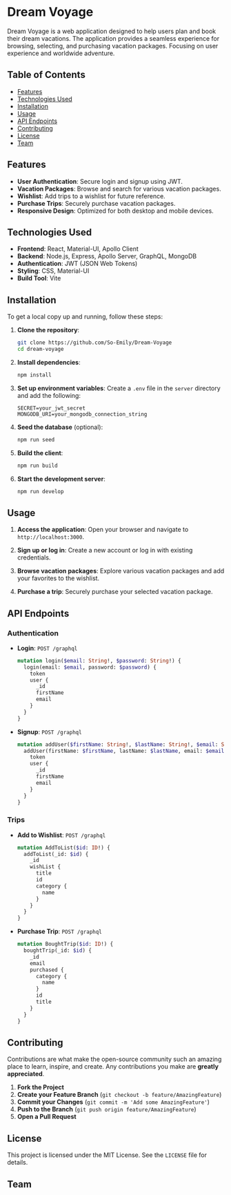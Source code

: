 # Dream Voyage

Dream Voyage is a web application designed to help users plan and book their dream vacations. The application provides a seamless experience for browsing, selecting, and purchasing vacation packages. Focusing on user experience and worldwide adventure.

## Table of Contents

- [Features](#features)
- [Technologies Used](#technologies-used)
- [Installation](#installation)
- [Usage](#usage)
- [API Endpoints](#api-endpoints)
- [Contributing](#contributing)
- [License](#license)
- [Team](#team)

## Features

- **User Authentication**: Secure login and signup using JWT.
- **Vacation Packages**: Browse and search for various vacation packages.
- **Wishlist**: Add trips to a wishlist for future reference.
- **Purchase Trips**: Securely purchase vacation packages.
- **Responsive Design**: Optimized for both desktop and mobile devices.

## Technologies Used

- **Frontend**: React, Material-UI, Apollo Client
- **Backend**: Node.js, Express, Apollo Server, GraphQL, MongoDB
- **Authentication**: JWT (JSON Web Tokens)
- **Styling**: CSS, Material-UI
- **Build Tool**: Vite

## Installation

To get a local copy up and running, follow these steps:

1. **Clone the repository**:
    ```sh
    git clone https://github.com/So-Emily/Dream-Voyage
    cd dream-voyage
    ```

2. **Install dependencies**:
    ```sh
    npm install
    ```

3. **Set up environment variables**:
    Create a `.env` file in the `server` directory and add the following:
    ```env
    SECRET=your_jwt_secret
    MONGODB_URI=your_mongodb_connection_string
    ```

4. **Seed the database** (optional):
    ```sh
    npm run seed
    ```
    
5. **Build the client**:
     ```sh
     npm run build
     ```  

6. **Start the development server**:
    ```sh
    npm run develop
    ```

## Usage

1. **Access the application**:
    Open your browser and navigate to `http://localhost:3000`.

2. **Sign up or log in**:
    Create a new account or log in with existing credentials.

3. **Browse vacation packages**:
    Explore various vacation packages and add your favorites to the wishlist.

4. **Purchase a trip**:
    Securely purchase your selected vacation package.

## API Endpoints

### Authentication

- **Login**: `POST /graphql`
    ```graphql
    mutation login($email: String!, $password: String!) {
      login(email: $email, password: $password) {
        token
        user {
          _id
          firstName
          email
        }
      }
    }
    ```

- **Signup**: `POST /graphql`
    ```graphql
    mutation addUser($firstName: String!, $lastName: String!, $email: String!, $password: String!) {
      addUser(firstName: $firstName, lastName: $lastName, email: $email, password: $password) {
        token
        user {
          _id
          firstName
          email
        }
      }
    }
    ```

### Trips

- **Add to Wishlist**: `POST /graphql`
    ```graphql
    mutation AddToList($id: ID!) {
      addToList(_id: $id) {
        _id
        wishList {
          title
          id
          category {
            name
          }
        }
      }
    }
    ```

- **Purchase Trip**: `POST /graphql`
    ```graphql
    mutation BoughtTrip($id: ID!) {
      boughtTrip(_id: $id) {
        _id
        email
        purchased {
          category {
            name
          }
          id
          title
        }
      }
    }
    ```

## Contributing

Contributions are what make the open-source community such an amazing place to learn, inspire, and create. Any contributions you make are **greatly appreciated**.

1. **Fork the Project**
2. **Create your Feature Branch** (`git checkout -b feature/AmazingFeature`)
3. **Commit your Changes** (`git commit -m 'Add some AmazingFeature'`)
4. **Push to the Branch** (`git push origin feature/AmazingFeature`)
5. **Open a Pull Request**

## License

This project is licensed under the MIT License. See the `LICENSE` file for details.

## Team

